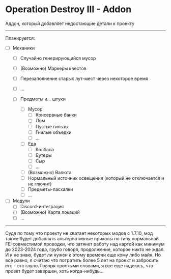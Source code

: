 # Operation Destroy III - Addon
Аддон, который добавляет недостающие детали к проекту

---
Планируется:
- [ ] Механики
  - [ ] Случайно генерирующийся мусор
  - [ ] \(Возможно) Маркеры квестов
  - [ ] Перезаполнение старых лут-мест через некоторое время
  - [ ] ...
  
  - [ ] Предметы и... штуки
    - [ ] Мусор
      - [ ] Консервные банки
      - [ ] Лом
      - [ ] Пустые гильзы
      - [ ] Гнилые объедки
      - [ ] ...
    - [ ] Еда
      - [ ] Колбаса
      - [ ] Бутеры
      - [ ] Сыр
      - [ ] ...
    - [ ] \(Возможно) Валюта
    - [ ] Нормальный источник освещения (который не отключается и не глючит)
    - [ ] Предметы-пасхалки
    - [ ] ...
  
- [ ] Модули
  - [ ] Discord-интеграция
  - [ ] \(Возможно) Карта локаций 
  - [ ] ...

---
Судя по тому что проекту не хватает некоторых модов с 1.7.10, мод также будет добавлять альтернативные приколы по типу нормальной FE-совместимой проводки, что затянет работу над картой как минимум до 2023-2024 года, грубо говоря, продолжение, которое никто не ждал. И я не знаю, будет ли нужен к этому времени еще кому либо майн. Но все равно, я считаю что потратить более 5 лет на проект и забросить его - это глупо. Говоря простыми словами, я все еще надеюсь, что проект будет завершен, хоть когда-нибудь...
